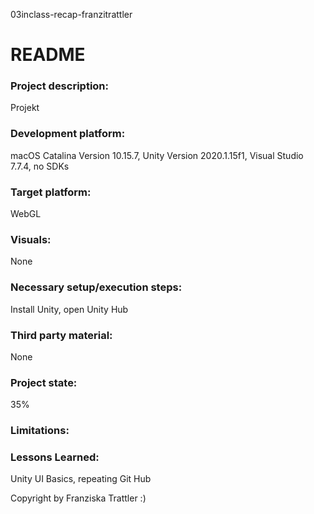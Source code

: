 03inclass-recap-franzitrattler
# README

### Project description: 
Projekt

### Development platform: 
macOS Catalina Version 10.15.7, Unity Version 2020.1.15f1, Visual Studio 7.7.4, no SDKs

### Target platform: 
WebGL

### Visuals: 
None

### Necessary setup/execution steps: 
Install Unity, open Unity Hub

### Third party material: 
None

### Project state: 
35%

### Limitations: 

### Lessons Learned: 

Unity UI Basics, repeating Git Hub 

Copyright by Franziska Trattler :)
